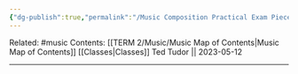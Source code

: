 ```yaml
---
{"dg-publish":true,"permalink":"/Music Composition Practical Exam Pieces/"}
---
```


Related: #music
Contents: [[TERM 2/Music/Music Map of Contents\|Music Map of Contents]]
[[Classes\|Classes]]
Ted Tudor || 2023-05-12
***
